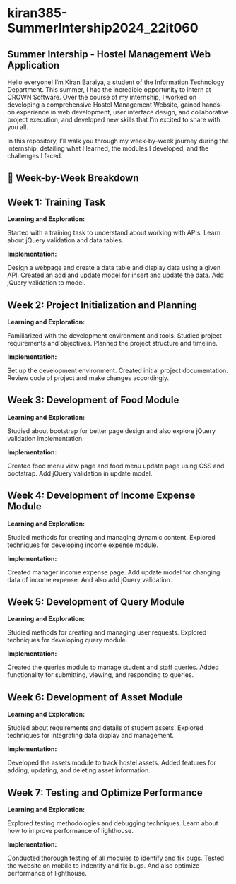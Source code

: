 # kiran385-SummerIntership2024_22it060

## **Summer Intership - Hostel Management Web Application**

Hello everyone! I’m Kiran Baraiya, a student of the Information Technology Department. This summer, I had the incredible opportunity to intern at CROWN Software. Over the course of my internship, I worked on developing a comprehensive Hostel Management Website, gained hands-on experience in web development, user interface design, and collaborative project execution, and developed new skills that I’m excited to share with you all.

In this repository, I’ll walk you through my week-by-week journey during the internship, detailing what I learned, the modules I developed, and the challenges I faced.

## **📅 Week-by-Week Breakdown**

## **Week 1: Training Task**
**Learning and Exploration:**

Started with a training task to understand about working with APIs. Learn about jQuery validation and data tables.

**Implementation:**

Design a webpage and create a data table and display data using a given API. Created an add and update model for insert and update the data. Add jQuery validation to model.

## **Week 2: Project Initialization and Planning**
**Learning and Exploration:**

Familiarized with the development environment and tools. Studied project requirements and objectives. Planned the project structure and timeline. 

**Implementation:**

Set up the development environment. Created initial project documentation. Review code of project and make changes accordingly.

## **Week 3: Development of Food Module**
**Learning and Exploration:**

Studied about bootstrap for better page design and also explore jQuery validation implementation.

**Implementation:**

Created food menu view page and food menu update page using CSS and bootstrap. Add jQuery validation in update model.

## **Week 4: Development of Income Expense Module**
**Learning and Exploration:**

Studied methods for creating and managing dynamic content. Explored techniques for developing income expense module.

**Implementation:**

Created manager income expense page. Add update model for changing data of income expense. And also add jQuery validation.

## **Week 5: Development of Query Module**
**Learning and Exploration:**

Studied methods for creating and managing user requests. Explored techniques for developing query module.

**Implementation:**

Created the queries module to manage student and staff queries. Added functionality for submitting, viewing, and responding to queries. 

## **Week 6: Development of Asset Module**
**Learning and Exploration:**

Studied about requirements and details of student assets. Explored techniques for integrating data display and management.

**Implementation:**

Developed the assets module to track hostel assets. Added features for adding, updating, and deleting asset information.

## **Week 7: Testing and Optimize Performance**
**Learning and Exploration:**

Explored testing methodologies and debugging techniques. Learn about how to improve performance of lighthouse.

**Implementation:**

Conducted thorough testing of all modules to identify and fix bugs. Tested the website on mobile to indentify and fix bugs. And also optimize performance of lighthouse.

